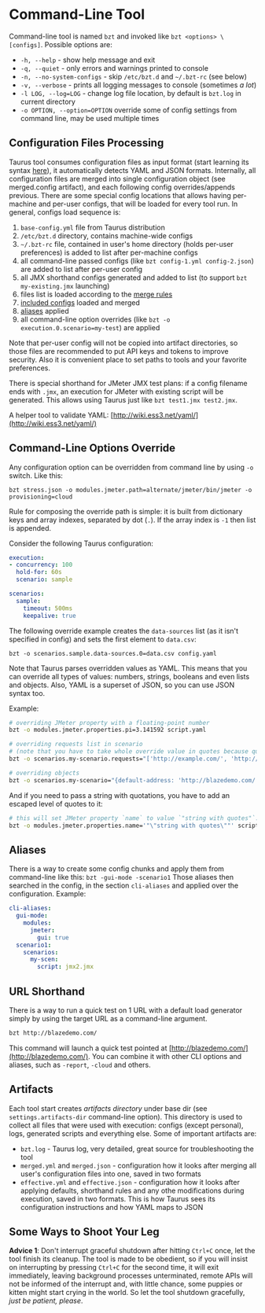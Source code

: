 # Command-Line Tool

Command-line tool is named `bzt` and invoked like `bzt <options> \[configs]`. Possible options are:

  - `-h, --help` - show help message and exit
  - `-q, --quiet` - only errors and warnings printed to console
  - `-n, --no-system-configs` - skip `/etc/bzt.d` and `~/.bzt-rc` (see below)
  - `-v, --verbose` - prints all logging messages to console (sometimes _a lot_)
  - `-l LOG, --log=LOG` - change log file location, by default is `bzt.log` in current directory
  - `-o OPTION, --option=OPTION` override some of config settings from command line, may be used multiple times

## Configuration Files Processing
Taurus tool consumes configuration files as input format (start learning its syntax [here](ConfigSyntax.md)), it automatically detects YAML and JSON formats. Internally, all configuration files are merged into single configuration object (see merged.config artifact), and each following config overrides/appends previous. There are some special config locations that allows having per-machine and per-user configs, that will be loaded for every tool run. In general, configs load sequence is:

  1. `base-config.yml` file from Taurus distribution
  1. `/etc/bzt.d` directory, contains machine-wide configs
  1. `~/.bzt-rc` file, contained in user's home directory (holds per-user preferences) is added to list after per-machine configs
  1. all command-line passed configs (like `bzt config-1.yml config-2.json`) are added to list after per-user config
  1. all JMX shorthand configs generated and added to list (to support `bzt my-existing.jmx` launching)
  1. files list is loaded according to the [merge rules](ConfigSyntax.md#multiple-files-merging-rules)
  1. [included configs](ConfigSyntax.md#Included-Configs) loaded and merged
  1. [aliases](#aliases) applied
  1. all command-line option overrides (like `bzt -o execution.0.scenario=my-test`) are applied

Note that per-user config will not be copied into artifact directories, so those files are recommended to put API keys and tokens to improve security. Also it is convenient place to set paths to tools and your favorite preferences.

There is special shorthand for JMeter JMX test plans: if a config filename ends with `.jmx`, an execution for JMeter with existing script will be generated. This allows using Taurus just like `bzt test1.jmx test2.jmx`.

A helper tool to validate YAML: [http://wiki.ess3.net/yaml/](http://wiki.ess3.net/yaml/) 

## Command-Line Options Override
 
Any configuration option can be overridden from command line by using `-o`
switch. Like this:
```
bzt stress.json -o modules.jmeter.path=alternate/jmeter/bin/jmeter -o provisioning=cloud
```
Rule for composing the override path is simple: it is built from dictionary keys and array indexes, separated by dot (`.`). If the array index is `-1` then list is appended.

Consider the following Taurus configuration:
```yaml
execution:
- concurrency: 100
  hold-for: 60s
  scenario: sample

scenarios:
  sample:
    timeout: 500ms
    keepalive: true
```
The following override example creates the `data-sources` list (as it isn't specified in config) and sets the first element to `data.csv`:
```
bzt -o scenarios.sample.data-sources.0=data.csv config.yaml
```
Note that Taurus parses overridden values as YAML. This means that you can override all types of values: numbers,
strings, booleans and even lists and objects. Also, YAML is a superset of JSON, so you can use JSON syntax too.

Example:
```bash
# overriding JMeter property with a floating-point number
bzt -o modules.jmeter.properties.pi=3.141592 script.yaml

# overriding requests list in scenario
# (note that you have to take whole override value in quotes because quotes and brackets have special meaning in shell)
bzt -o scenarios.my-scenario.requests="['http://example.com/', 'http://blazedemo.com/']" script.yaml

# overriding objects
bzt -o scenarios.my-scenario="{default-address: 'http://blazedemo.com/', requests: ['/', '/reserve.php']}" script.yaml
```
And if you need to pass a string with quotations, you have to add an escaped level of quotes to it:
```bash
# this will set JMeter property `name` to value `"string with quotes"`.
bzt -o modules.jmeter.properties.name='"\"string with quotes\""' script.yaml
```

## Aliases

There is a way to create some config chunks and apply them from command-line like this: `bzt -gui-mode -scenario1`
Those aliases then searched in the config, in the section `cli-aliases` and applied over the configuration. Example:

```yaml
cli-aliases:
  gui-mode:
    modules:
      jmeter:
        gui: true
  scenario1:
    scenarios:
      my-scen:
        script: jmx2.jmx
```

## URL Shorthand

There is a way to run a quick test on 1 URL with a default load generator simply by using the target URL as a
command-line argument.

```bash
bzt http://blazedemo.com/
```

This command will launch a quick test pointed at [http://blazedemo.com/](http://blazedemo.com/). You can combine
it with other CLI options and aliases, such as `-report`, `-cloud` and others.

## Artifacts

Each tool start creates _artifacts directory_ under base dir (see `settings.artifacts-dir` command-line option). This directory is used to collect all files that were used with execution: configs (except personal), logs, generated scripts and everything else. Some of important artifacts are:
 - `bzt.log` - Taurus log, very detailed, great source for troubleshooting the tool
 - `merged.yml` and `merged.json` - configuration how it looks after merging all user's configuration files into one, saved in two formats
 - `effective.yml` and `effective.json` - configuration how it looks after applying defaults, shorthand rules and any othe modifications during execution, saved in two formats. This is how Taurus sees its configuration instructions and how YAML maps to JSON


## Some Ways to Shoot Your Leg
__Advice 1__: Don't interrupt graceful shutdown after hitting `Ctrl+C` once, let the tool finish its cleanup. The tool is made to be obedient, so if you will insist on interrupting by pressing `Ctrl+C` for the second time, it will exit immediately, leaving background processes unterminated, remote APIs will not be informed of the interrupt and, with little chance, some puppies or kitten might start crying in the world. So let the tool shutdown gracefully, _just be patient, please_.

